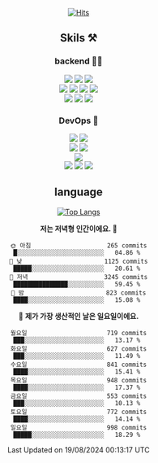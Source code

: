 <div align="center">

[![Hits](https://hits.seeyoufarm.com/api/count/incr/badge.svg?url=https%3A%2F%2Fgithub.com%2Fzxcv9203%2Fhit-counter&count_bg=%23FF7272&title_bg=%23324C2E&icon=codeigniter.svg&icon_color=%23DD5B5B&title=%EB%B0%A9%EB%AC%B8%EC%9E%90&edge_flat=false)](https://hits.seeyoufarm.com)
  
## Skils ⚒️
### backend 🧑‍💻
  
<img src="https://img.shields.io/badge/Java-FF6600?style=flat-square&logo=buymeacoffee&logoColor=white"/>
<img src="https://img.shields.io/badge/Go-0099FF?style=flat-square&logo=go&logoColor=white"/>
<img src="https://img.shields.io/badge/Kotlin-7F52FF?style=flat-square&logo=kotlin&logoColor=white"/>
  
  
<br />
  
<img src="https://img.shields.io/badge/Spring-339933?style=flat-square&logo=Spring&logoColor=white"/>
<img src="https://img.shields.io/badge/Spring Boot-339933?style=flat-square&logo=Spring Boot&logoColor=white"/>
<img src="https://img.shields.io/badge/Spring Security-339933?style=flat-square&logo=Spring Security&logoColor=white"/>
  
<img src="https://img.shields.io/badge/Spring Data JPA-339933?style=flat-square&logo=Hibernate&logoColor=white"/>

<br />
  
  <img src="https://img.shields.io/badge/mysql-0099FF?style=flat-square&logo=mysql&logoColor=white"/>
  <img src="https://img.shields.io/badge/mariadb-0099FF?style=flat-square&logo=mariadb&logoColor=white"/>
  <img src="https://img.shields.io/badge/mongoDB-47A248?style=flat-square&logo=mongodb&logoColor=white"/>
  
  
### DevOps 🚀
  
  <img src="https://img.shields.io/badge/docker-2496ED?style=flat-square&logo=docker&logoColor=white"/>
  <img src="https://img.shields.io/badge/kubernetes-326CE5?style=flat-square&logo=kubernetes&logoColor=white"/>
  
  <br />
  
  <img src="https://img.shields.io/badge/Github Actions-2088FF?style=flat-square&logo=githubactions&logoColor=white"/>
  <img src="https://img.shields.io/badge/Jenkins-D24939?style=flat-square&logo=jenkins&logoColor=white"/>
  
  
  <br />
  <img src="https://img.shields.io/badge/terraform-7B42BC?style=flat-square&logo=terraform&logoColor=white"/>
  
  <br />
  <img src="https://img.shields.io/badge/Amazon AWS-232F3E?style=flat-square&logo=Amazon AWS&logoColor=white"/>

  <img src="https://img.shields.io/badge/GCP-4285F4?style=flat-square&logo=googlecloud&logoColor=white"/>
  <img src="https://img.shields.io/badge/NCP-03C75A?style=flat-square&logo=naver&logoColor=white"/>
  
  
## language

[![Top Langs](https://github-readme-stats.vercel.app/api/top-langs/?username=zxcv9203&hide=html&exclude_repo=zxcv9203.github.io,golB&theme=grate-gatsby)](https://github.com/zxcv9203/github-readme-stats)
  
<!--START_SECTION:waka-->
**저는 저녁형 인간이에요. 🦉** 

```text
🌞 아침                     265 commits         █░░░░░░░░░░░░░░░░░░░░░░░░   04.86 % 
🌆 낮　                     1125 commits        █████░░░░░░░░░░░░░░░░░░░░   20.61 % 
🌃 저녁                     3245 commits        ███████████████░░░░░░░░░░   59.45 % 
🌙 밤　                     823 commits         ████░░░░░░░░░░░░░░░░░░░░░   15.08 % 
```
📅 **제가 가장 생산적인 날은 일요일이에요.** 

```text
월요일                      719 commits         ███░░░░░░░░░░░░░░░░░░░░░░   13.17 % 
화요일                      627 commits         ███░░░░░░░░░░░░░░░░░░░░░░   11.49 % 
수요일                      841 commits         ████░░░░░░░░░░░░░░░░░░░░░   15.41 % 
목요일                      948 commits         ████░░░░░░░░░░░░░░░░░░░░░   17.37 % 
금요일                      553 commits         ███░░░░░░░░░░░░░░░░░░░░░░   10.13 % 
토요일                      772 commits         ████░░░░░░░░░░░░░░░░░░░░░   14.14 % 
일요일                      998 commits         █████░░░░░░░░░░░░░░░░░░░░   18.29 % 
```



 Last Updated on 19/08/2024 00:13:17 UTC
<!--END_SECTION:waka-->
  
</div>

